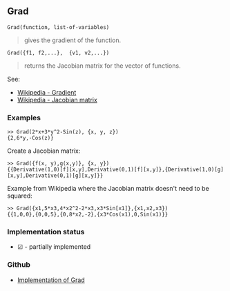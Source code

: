## Grad

```
Grad(function, list-of-variables)
```

> gives the gradient of the function.

```
Grad({f1, f2,...},  {v1, v2,...})
```

> returns the Jacobian matrix for the vector of functions.

See:  
* [Wikipedia - Gradient](https://en.wikipedia.org/wiki/Gradient)
* [Wikipedia - Jacobian matrix](https://en.wikipedia.org/wiki/Jacobian_matrix_and_determinant)

### Examples

```
>> Grad(2*x+3*y^2-Sin(z), {x, y, z})
{2,6*y,-Cos(z)}
```

Create a Jacobian matrix:

```
>> Grad({f(x, y),g(x,y)}, {x, y})
{{Derivative(1,0)[f][x,y],Derivative(0,1)[f][x,y]},{Derivative(1,0)[g][x,y],Derivative(0,1)[g][x,y]}}
```

Example from Wikipedia where the Jacobian matrix doesn't need to be squared:

```
>> Grad({x1,5*x3,4*x2^2-2*x3,x3*Sin[x1]},{x1,x2,x3}) 
{{1,0,0},{0,0,5},{0,8*x2,-2},{x3*Cos(x1),0,Sin(x1)}}
```






### Implementation status

* &#x2611; - partially implemented

### Github

* [Implementation of Grad](https://github.com/axkr/symja_android_library/blob/master/symja_android_library/matheclipse-core/src/main/java/org/matheclipse/core/builtin/VectorAnalysisFunctions.java#L521) 
